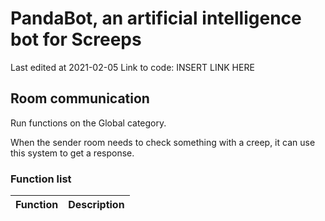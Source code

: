 # PandaBot, an artificial intelligence bot for Screeps

Last edited at 2021-02-05
Link to code: INSERT LINK HERE

## Room communication

Run functions on the Global category.

When the sender room needs to check something with a creep, it can use this system to get a response.

### Function list

| Function      | Description                |
|---------------|:--------------------------:|
